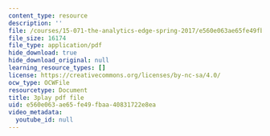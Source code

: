 ```yaml
---
content_type: resource
description: ''
file: /courses/15-071-the-analytics-edge-spring-2017/e560e063ae65fe49fbaa40831722e8ea_12KzzzmaYrw.pdf
file_size: 16174
file_type: application/pdf
hide_download: true
hide_download_original: null
learning_resource_types: []
license: https://creativecommons.org/licenses/by-nc-sa/4.0/
ocw_type: OCWFile
resourcetype: Document
title: 3play pdf file
uid: e560e063-ae65-fe49-fbaa-40831722e8ea
video_metadata:
  youtube_id: null
---
```

